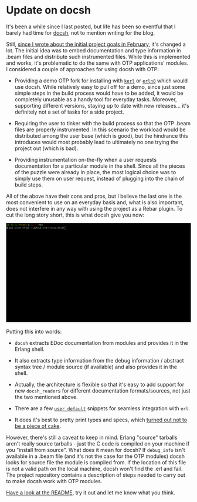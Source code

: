 # Update on docsh

[gh:docsh]: https://github.com/erszcz/docsh
[gh:erln8]: https://github.com/metadave/erln8
[gh:kerl]: https://github.com/kerl/kerl
[docsh-goals]: https://medium.com/@erszcz/docs-in-the-shell-571cd7f246ef
[pp-not-easy]: https://github.com/erszcz/docsh/blob/4b469d3fea9a0e3de378f3401505b39e993522fc/notes.md#pretty-printing

It's been a while since I last posted,
but life has been so eventful that I barely had time for [docsh][gh:docsh],
not to mention writing for the blog.

Still, [since I wrote about the initial project goals in February][docsh-goals],
it's changed a lot.
The initial idea was to embed documentation and type information
in .beam files and distribute such instrumented files.
While this is implemented and works,
it's problematic to do the same with OTP applications' modules.
I considered a couple of approaches for using docsh with OTP:

-   Providing a demo OTP fork for installing with [`kerl`][gh:kerl]
    or [`erln8`][gh:erln8] which would use docsh.
    While relatively easy to pull off for a demo,
    since just some simple steps in the build process would have to be added,
    it would be completely unusable as a handy tool for everyday tasks.
    Moreover, supporting different versions, staying up to date with new releases...
    it's definitely not a set of tasks for a side project.

-   Requiring the user to tinker with the build process so that the OTP
    .beam files are properly instrumented.
    In this scenario the workload would be distributed among the user base (which is good),
    but the hindrance this introduces would most probably lead to
    ultimately no one trying the project out (which is bad).

-   Providing instrumentation on-the-fly when a user requests documentation
    for a particular module in the shell.
    Since all the pieces of the puzzle were already in place,
    the most logical choice was to simply use them on user request,
    instead of plugging into the chain of build steps.

All of the above have their cons and pros,
but I believe the last one is the most convenient to use on an everyday basis and,
what is also important,
does not interfere in any way with using the project as a Rebar plugin.
To cut the long story short, this is what docsh give you now:

![](3.update-on-docsh/docsh-shell.gif)

Putting this into words:

-   `docsh` extracts EDoc documentation from modules and provides it in the
    Erlang shell.

-   It also extracts type information from the debug information /
    abstract syntax tree / module source (if available)
    and also provides it in the shell.

-   Actually, the architecture is flexible so that it's easy
    to add support for new `docsh_reader`s for different documentation
    formats/sources, not just the two mentioned above.

-   There are a few [`user_default`](http://erlang.org/doc/man/shell_default.html)
    snippets for seamless integration with `erl`.

-   It does it's best to pretty print types and specs,
    which [turned out not to be a piece of cake][pp-not-easy].

However, there's still a caveat to keep in mind.
Erlang "source" tarballs aren't really source tarballs - just the
C code is compiled on your machine if you "install from source".
What does it mean for docsh?
If `debug_info` isn't available in a .beam file
(and it's not the case for the OTP modules)
docsh looks for source file the module is compiled from.
If the location of this file is not a valid path on the local machine,
docsh won't find the .erl and fail.
The project repository contains a description of steps needed
to carry out to make docsh work with OTP modules.

[Have a look at the README](https://github.com/erszcz/docsh#use-it),
try it out and let me know what you think.
